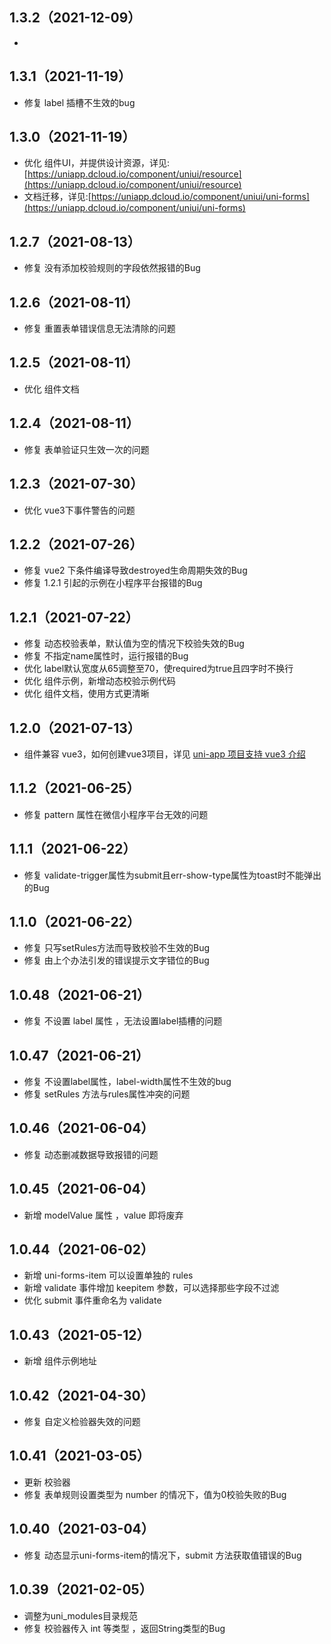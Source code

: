 ## 1.3.2（2021-12-09）
-

## 1.3.1（2021-11-19）

- 修复 label 插槽不生效的bug

## 1.3.0（2021-11-19）

- 优化
  组件UI，并提供设计资源，详见:[https://uniapp.dcloud.io/component/uniui/resource](https://uniapp.dcloud.io/component/uniui/resource)
- 文档迁移，详见:[https://uniapp.dcloud.io/component/uniui/uni-forms](https://uniapp.dcloud.io/component/uniui/uni-forms)

## 1.2.7（2021-08-13）

- 修复 没有添加校验规则的字段依然报错的Bug

## 1.2.6（2021-08-11）

- 修复 重置表单错误信息无法清除的问题

## 1.2.5（2021-08-11）

- 优化 组件文档

## 1.2.4（2021-08-11）

- 修复 表单验证只生效一次的问题

## 1.2.3（2021-07-30）

- 优化 vue3下事件警告的问题

## 1.2.2（2021-07-26）

- 修复 vue2 下条件编译导致destroyed生命周期失效的Bug
- 修复 1.2.1 引起的示例在小程序平台报错的Bug

## 1.2.1（2021-07-22）

- 修复 动态校验表单，默认值为空的情况下校验失效的Bug
- 修复 不指定name属性时，运行报错的Bug
- 优化 label默认宽度从65调整至70，使required为true且四字时不换行
- 优化 组件示例，新增动态校验示例代码
- 优化 组件文档，使用方式更清晰

## 1.2.0（2021-07-13）

- 组件兼容 vue3，如何创建vue3项目，详见 [uni-app 项目支持 vue3 介绍](https://ask.dcloud.net.cn/article/37834)

## 1.1.2（2021-06-25）

- 修复 pattern 属性在微信小程序平台无效的问题

## 1.1.1（2021-06-22）

- 修复 validate-trigger属性为submit且err-show-type属性为toast时不能弹出的Bug

## 1.1.0（2021-06-22）

- 修复 只写setRules方法而导致校验不生效的Bug
- 修复 由上个办法引发的错误提示文字错位的Bug

## 1.0.48（2021-06-21）

- 修复 不设置 label 属性 ，无法设置label插槽的问题

## 1.0.47（2021-06-21）

- 修复 不设置label属性，label-width属性不生效的bug
- 修复 setRules 方法与rules属性冲突的问题

## 1.0.46（2021-06-04）

- 修复 动态删减数据导致报错的问题

## 1.0.45（2021-06-04）

- 新增 modelValue 属性 ，value 即将废弃

## 1.0.44（2021-06-02）

- 新增 uni-forms-item 可以设置单独的 rules
- 新增 validate 事件增加 keepitem 参数，可以选择那些字段不过滤
- 优化 submit 事件重命名为 validate

## 1.0.43（2021-05-12）

- 新增 组件示例地址

## 1.0.42（2021-04-30）

- 修复 自定义检验器失效的问题

## 1.0.41（2021-03-05）

- 更新 校验器
- 修复 表单规则设置类型为 number 的情况下，值为0校验失败的Bug

## 1.0.40（2021-03-04）

- 修复 动态显示uni-forms-item的情况下，submit 方法获取值错误的Bug

## 1.0.39（2021-02-05）

- 调整为uni_modules目录规范
- 修复 校验器传入 int 等类型 ，返回String类型的Bug
